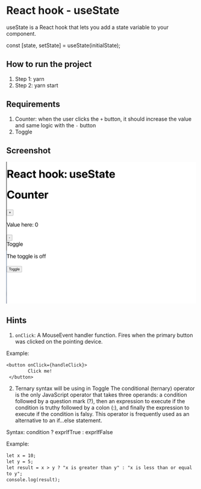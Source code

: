 # React hook - useState

useState is a React hook that lets you add a state variable to your component.

const [state, setState] = useState(initialState);

## How to run the project

1. Step 1: yarn
2. Step 2: yarn start

## Requirements

1. Counter: when the user clicks the `+` button, it should increase the value and same logic with the `-` button
2. Toggle

## Screenshot

![](./screenshots/example.png)

## Hints

1. `onClick`: A MouseEvent handler function. Fires when the primary button was clicked on the pointing device.

Example:

```
<button onClick={handleClick}>
        Click me!
 </button>
```

2. Ternary syntax will be using in Toggle
   The conditional (ternary) operator is the only JavaScript operator that takes three operands: a condition followed by a question mark (?), then an expression to execute if the condition is truthy followed by a colon (:), and finally the expression to execute if the condition is falsy. This operator is frequently used as an alternative to an if...else statement.

Syntax: condition ? exprIfTrue : exprIfFalse

Example:

```
let x = 10;
let y = 5;
let result = x > y ? "x is greater than y" : "x is less than or equal to y";
console.log(result);
```
